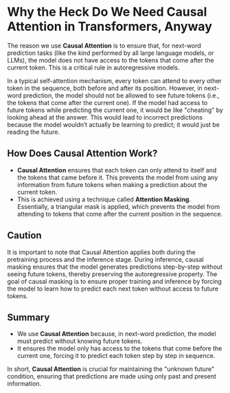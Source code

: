 # Why the Heck Do We Need Causal Attention in Transformers, Anyway

The reason we use **Causal Attention** is to ensure that, for next-word prediction tasks (like the kind performed by all large language models, or LLMs), the model does not have access to the tokens that come after the current token. This is a critical rule in autoregressive models.

In a typical self-attention mechanism, every token can attend to every other token in the sequence, both before and after its position. However, in next-word prediction, the model should not be allowed to see future tokens (i.e., the tokens that come after the current one). If the model had access to future tokens while predicting the current one, it would be like "cheating" by looking ahead at the answer. This would lead to incorrect predictions because the model wouldn’t actually be learning to predict; it would just be reading the future.

## How Does Causal Attention Work?

- **Causal Attention** ensures that each token can only attend to itself and the tokens that came before it. This prevents the model from using any information from future tokens when making a prediction about the current token.
- This is achieved using a technique called **Attention Masking**. Essentially, a triangular mask is applied, which prevents the model from attending to tokens that come after the current position in the sequence.

## Caution

It is important to note that Causal Attention applies both during the pretraining process and the inference stage. During inference, causal masking ensures that the model generates predictions step-by-step without seeing future tokens, thereby preserving the autoregressive property. The goal of causal masking is to ensure proper training and inference by forcing the model to learn how to predict each next token without access to future tokens.

## Summary

- We use **Causal Attention** because, in next-word prediction, the model must predict without knowing future tokens.
- It ensures the model only has access to the tokens that come before the current one, forcing it to predict each token step by step in sequence.

In short, **Causal Attention** is crucial for maintaining the "unknown future" condition, ensuring that predictions are made using only past and present information.